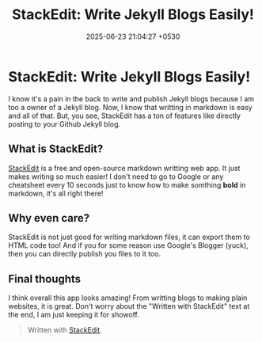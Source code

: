 ﻿---
title: "StackEdit: Write Jekyll Blogs Easily!"
date: 2025-06-23 21:04:27 +0530
image: https://lh3.googleusercontent.com/d/18ZcDoqc_RblgR8DZSlMs5YlE-0EaGHpk
categories: [Software, WebApp]
tags: [stackedit]
---

# StackEdit: Write Jekyll Blogs Easily!

I know it's a pain in the back to write and publish Jekyll blogs because I am too a owner of a Jekyll blog. Now, I know that writting in markdown is easy and all of that. But, you see, StackEdit has  a ton of features like directly posting to your Github Jekyll blog.

## What is StackEdit?
[StackEdit](http://stackedit.io) is a free and open-source markdown writting web app. It just makes writing so much easier! I don't need to go to Google or any cheatsheet every 10 seconds just to know how to make somthing **bold** in markdown, it's all right there!

## Why even care?
StackEdit is not just good for writing markdown files, it can export them to HTML code too! And if you for some reason use Google's Blogger (yuck), then you can directly publish you files to it too.

## Final thoughts
I think overall this app looks amazing! From writting blogs to making plain websites, it is great. Don't worry about the "Written with StackEdit" text at the end, I am just keeping it for showoff.

> Written with [StackEdit](https://stackedit.io/).

